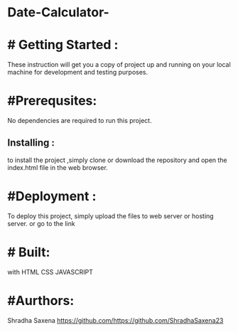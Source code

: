 # Date-Calculator-
# # Getting Started : 
These instruction will get you a copy of project up and running on your local machine for development and testing purposes.

# #Prerequsites:
No dependencies are required to run this project.

## Installing :
to install the project ,simply clone or download the repository and open the index.html file in the web browser.

# #Deployment :
To deploy this project, simply upload the files to web server or hosting server. or go to the link 

# # Built: 
with HTML CSS JAVASCRIPT

# #Aurthors:
Shradha Saxena https://github.com/https://github.com/ShradhaSaxena23
